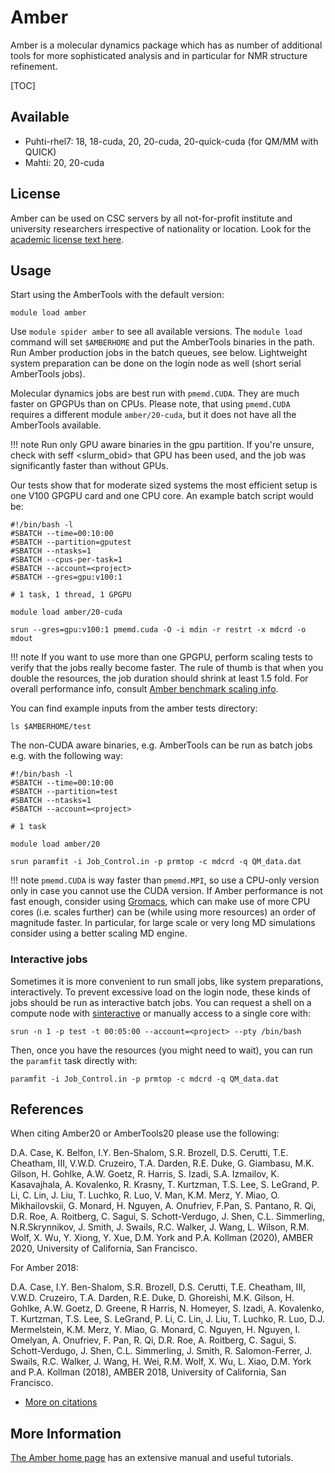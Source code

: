# Amber

Amber is a molecular dynamics package which has as number of additional
tools for more sophisticated analysis and in particular for NMR
structure refinement.

[TOC]

## Available

* Puhti-rhel7: 18, 18-cuda, 20, 20-cuda, 20-quick-cuda (for QM/MM with QUICK)
* Mahti: 20, 20-cuda

## License

Amber can be used on CSC servers by all not-for-profit institute and
university researchers irrespective of nationality or location. Look for
the [academic license text here](http://ambermd.org/LicenseAmber20.pdf).

## Usage

Start using the AmberTools with the default version:
  
```
module load amber
```

Use `module spider amber` to see all available versions.
The `module load` command will set `$AMBERHOME` and put the AmberTools binaries in the path. Run Amber
production jobs in the batch queues, see below. Lightweight system preparation
can be done on the login node as well (short serial AmberTools jobs).

Molecular dynamics jobs are best run with `pmemd.CUDA`. They are much faster
on GPGPUs than on CPUs. Please note, that using `pmemd.CUDA` requires
a different module `amber/20-cuda`, but it does not have all the AmberTools available.

!!! note
    Run only GPU aware binaries in the gpu partition. If you're unsure,
    check with seff <slurm_obid> that GPU has been used, and the job
    was significantly faster than without GPUs.
    
Our tests show that for moderate sized systems the most efficient setup
is one V100 GPGPU card and one CPU core. An example batch script would be:

```
#!/bin/bash -l
#SBATCH --time=00:10:00
#SBATCH --partition=gputest
#SBATCH --ntasks=1
#SBATCH --cpus-per-task=1
#SBATCH --account=<project>
#SBATCH --gres=gpu:v100:1

# 1 task, 1 thread, 1 GPGPU

module load amber/20-cuda

srun --gres=gpu:v100:1 pmemd.cuda -O -i mdin -r restrt -x mdcrd -o mdout
```

!!! note
    If you want to use more than one GPGPU, perform scaling tests to verify that
    the jobs really become faster. The rule of thumb is that when you double the resources,
    the job duration should shrink at least 1.5 fold.
    For overall performance info, consult [Amber benchmark scaling info](http://ambermd.org/GPUPerformance.php).

You can find example inputs from the amber tests directory:

```
ls $AMBERHOME/test
```

The non-CUDA aware binaries, e.g. AmberTools can be run as batch jobs e.g. with the following way:

```
#!/bin/bash -l
#SBATCH --time=00:10:00
#SBATCH --partition=test
#SBATCH --ntasks=1
#SBATCH --account=<project>

# 1 task

module load amber/20

srun paramfit -i Job_Control.in -p prmtop -c mdcrd -q QM_data.dat
```

!!! note
    `pmemd.CUDA` is way faster than `pmemd.MPI`, so use a CPU-only 
    version only in case you cannot use the CUDA version. If Amber performance
    is not fast enough, consider using [Gromacs](gromacs.md), which can make use
    of more CPU cores (i.e. scales further) can be (while using more resources)
    an order of magnitude faster. In particular, for large scale or very long MD
    simulations consider using a better scaling MD engine.

### Interactive jobs

Sometimes it is more convenient to run small jobs, like system
preparations, interactively. To prevent excessive load on the login node, these
kinds of jobs should be run as interactive batch jobs. You can request
a shell on a compute node with 
[sinteractive](../computing/running/interactive-usage.md) or manually access to a single core with:

```
srun -n 1 -p test -t 00:05:00 --account=<project> --pty /bin/bash
```

Then, once you have the resources (you might need to wait), 
you can run the `paramfit` task directly with:

```
paramfit -i Job_Control.in -p prmtop -c mdcrd -q QM_data.dat
```

## References

When citing Amber20 or AmberTools20 please use the following:

D.A. Case, K. Belfon, I.Y. Ben-Shalom, S.R. Brozell, D.S. Cerutti, 
T.E. Cheatham, III, V.W.D. Cruzeiro, T.A. Darden, R.E. Duke, 
G. Giambasu, M.K. Gilson, H. Gohlke, A.W. Goetz, R. Harris, 
S. Izadi, S.A. Izmailov, K. Kasavajhala, A. Kovalenko, R. Krasny, 
T. Kurtzman, T.S. Lee, S. LeGrand, P. Li, C. Lin, J. Liu, T. Luchko, 
R. Luo, V. Man, K.M. Merz, Y. Miao, O. Mikhailovskii, 
G. Monard, H. Nguyen, A. Onufriev, F.Pan, S. Pantano, R. Qi, 
D.R. Roe, A. Roitberg, C. Sagui, S. Schott-Verdugo, J. Shen, 
C.L. Simmerling, N.R.Skrynnikov, J. Smith, J. Swails, R.C. Walker, 
J. Wang, L. Wilson, R.M. Wolf, X. Wu, Y. Xiong, Y. Xue, D.M. York 
and P.A. Kollman (2020), AMBER 2020, University of California, San Francisco.

For Amber 2018:
  
D.A. Case, I.Y. Ben-Shalom, S.R. Brozell, D.S. Cerutti, T.E. Cheatham,
III, V.W.D. Cruzeiro, T.A. Darden, R.E. Duke, D. Ghoreishi, M.K. Gilson,
H. Gohlke, A.W. Goetz, D. Greene, R Harris, N. Homeyer, S. Izadi, A.
Kovalenko, T. Kurtzman, T.S. Lee, S. LeGrand, P. Li, C. Lin, J. Liu, T.
Luchko, R. Luo, D.J. Mermelstein, K.M. Merz, Y. Miao, G. Monard, C.
Nguyen, H. Nguyen, I. Omelyan, A. Onufriev, F. Pan, R. Qi, D.R. Roe, A.
Roitberg, C. Sagui, S. Schott-Verdugo, J. Shen, C.L. Simmerling, J.
Smith, R. Salomon-Ferrer, J. Swails, R.C. Walker, J. Wang, H. Wei, R.M.
Wolf, X. Wu, L. Xiao, D.M. York and P.A. Kollman (2018), AMBER 2018,
University of California, San Francisco.

* [More on citations](http://ambermd.org/CiteAmber.php)

## More Information

[The Amber home page](http://ambermd.org/) has an extensive manual
and useful tutorials.
